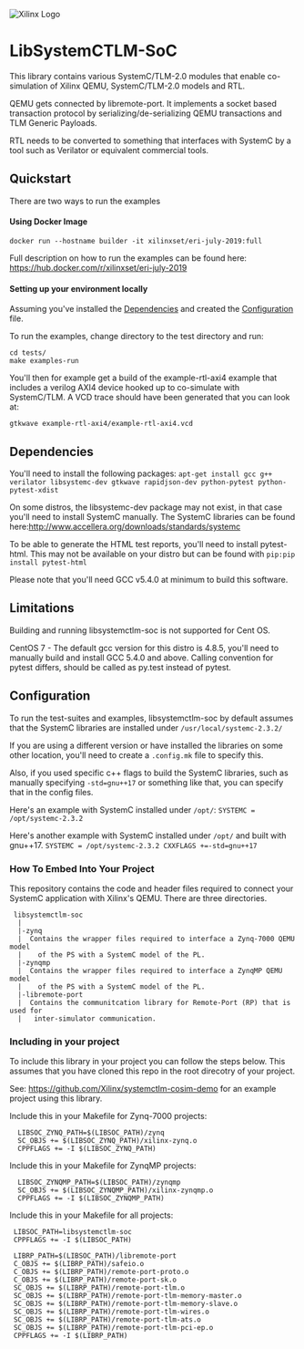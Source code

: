 ![Xilinx Logo](https://upload.wikimedia.org/wikipedia/commons/thumb/1/17/Xilinx_logo_2008.svg/320px-Xilinx_logo_2008.svg.png)

# LibSystemCTLM-SoC

This library contains various SystemC/TLM-2.0 modules that enable co-simulation of Xilinx QEMU, SystemC/TLM-2.0 models and RTL.

QEMU gets connected by libremote-port. It implements a socket based transaction protocol by serializing/de-serializing QEMU transactions and TLM Generic Payloads.

RTL needs to be converted to something that interfaces with SystemC by a tool such as Verilator or equivalent commercial tools.

## Quickstart

There are two ways to run the examples

#### Using Docker Image
`docker run --hostname builder -it xilinxset/eri-july-2019:full`

Full description on how to run the examples can be found here: https://hub.docker.com/r/xilinxset/eri-july-2019

#### Setting up your environment locally
Assuming you've installed the [Dependencies](#dependencies) and created the [Configuration](#configuration) file.

To run the examples, change directory to the test directory and run:
```
cd tests/
make examples-run

```
You'll then for example get a build of the example-rtl-axi4 example that includes a verilog AXI4 device hooked up to co-simulate with SystemC/TLM. A VCD trace should have been generated that you can look at:

`gtkwave example-rtl-axi4/example-rtl-axi4.vcd`

## Dependencies

You'll need to install the following packages:
`apt-get install gcc g++ verilator libsystemc-dev gtkwave rapidjson-dev python-pytest python-pytest-xdist`

On some distros, the libsystemc-dev package may not exist, in that case you'll need to install SystemC manually.
The SystemC libraries can be found here:http://www.accellera.org/downloads/standards/systemc

To be able to generate the HTML test reports, you'll need to install pytest-html. This may not be available on your distro but can be found with `pip:pip install pytest-html`

Please note that you'll need GCC v5.4.0 at minimum to build this software.

## Limitations

Building and running libsystemctlm-soc is not supported for Cent OS.

CentOS 7 - The default gcc version for this distro is 4.8.5, you'll need to manually build and install GCC 5.4.0 and above. Calling convention for pytest differs, should be called as py.test instead of pytest.


## Configuration

To run the test-suites and examples, libsystemctlm-soc by default assumes that the SystemC libraries are installed under `/usr/local/systemc-2.3.2/`

If you are using a different version or have installed the libraries on some other location, you'll need to create a `.config.mk` file to specify this.

Also, if you used specific c++ flags to build the SystemC libraries, such as manually specifying `-std=gnu++17` or something like that, you can specify that in the config files.

Here's an example with SystemC installed under `/opt/`:
`SYSTEMC = /opt/systemc-2.3.2`

Here's another example with SystemC installed under `/opt/` and built with gnu++17.
`SYSTEMC = /opt/systemc-2.3.2
CXXFLAGS +=-std=gnu++17`

### How To Embed Into Your Project

This repository contains the code and header files required to connect your SystemC application with Xilinx's QEMU. There are three directories.
```
 libsystemctlm-soc
  |
  |-zynq
  |  Contains the wrapper files required to interface a Zynq-7000 QEMU model
  |    of the PS with a SystemC model of the PL.
  |-zynqmp
  |  Contains the wrapper files required to interface a ZynqMP QEMU model
  |    of the PS with a SystemC model of the PL.
  |-libremote-port
  |  Contains the communitcation library for Remote-Port (RP) that is used for
  |   inter-simulator communication.
 ```

### Including in your project

To include this library in your project you can follow the steps below. This
assumes that you have cloned this repo in the root direcotry of your project.

See: https://github.com/Xilinx/systemctlm-cosim-demo for an example project using this
library.

Include this in your Makefile for Zynq-7000 projects:
```
  LIBSOC_ZYNQ_PATH=$(LIBSOC_PATH)/zynq
  SC_OBJS += $(LIBSOC_ZYNQ_PATH)/xilinx-zynq.o
  CPPFLAGS += -I $(LIBSOC_ZYNQ_PATH)
```
Include this in your Makefile for ZynqMP projects:
```
  LIBSOC_ZYNQMP_PATH=$(LIBSOC_PATH)/zynqmp
  SC_OBJS += $(LIBSOC_ZYNQMP_PATH)/xilinx-zynqmp.o
  CPPFLAGS += -I $(LIBSOC_ZYNQMP_PATH)
```
Include this in your Makefile for all projects:
 ```
  LIBSOC_PATH=libsystemctlm-soc
  CPPFLAGS += -I $(LIBSOC_PATH)

  LIBRP_PATH=$(LIBSOC_PATH)/libremote-port
  C_OBJS += $(LIBRP_PATH)/safeio.o
  C_OBJS += $(LIBRP_PATH)/remote-port-proto.o
  C_OBJS += $(LIBRP_PATH)/remote-port-sk.o
  SC_OBJS += $(LIBRP_PATH)/remote-port-tlm.o
  SC_OBJS += $(LIBRP_PATH)/remote-port-tlm-memory-master.o
  SC_OBJS += $(LIBRP_PATH)/remote-port-tlm-memory-slave.o
  SC_OBJS += $(LIBRP_PATH)/remote-port-tlm-wires.o
  SC_OBJS += $(LIBRP_PATH)/remote-port-tlm-ats.o
  SC_OBJS += $(LIBRP_PATH)/remote-port-tlm-pci-ep.o
  CPPFLAGS += -I $(LIBRP_PATH)
```
